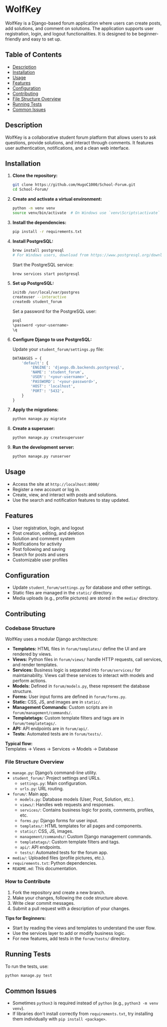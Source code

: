 # WolfKey

WolfKey is a Django-based forum application where users can create posts, add solutions, and comment on solutions. The application supports user registration, login, and logout functionalities. It is designed to be beginner-friendly and easy to set up.

## Table of Contents

- [Description](#description)
- [Installation](#installation)
- [Usage](#usage)
- [Features](#features)
- [Configuration](#configuration)
- [Contributing](#contributing)
- [File Structure Overview](#file-structure-overview)
- [Running Tests](#running-tests)
- [Common Issues](#common-issues)

## Description

WolfKey is a collaborative student forum platform that allows users to ask questions, provide solutions, and interact through comments. It features user authentication, notifications, and a clean web interface.

## Installation

1. **Clone the repository:**
    ```sh
    git clone https://github.com/HugoC1000/School-Forum.git
    cd School-Forum/
    ```

2. **Create and activate a virtual environment:**
    ```sh
    python -m venv venv
    source venv/bin/activate  # On Windows use `venv\Scripts\activate`
    ```

3. **Install the dependencies:**
    ```sh
    pip install -r requirements.txt
    ```

4. **Install PostgreSQL:**
    ```sh
    brew install postgresql
    # For Windows users, download from https://www.postgresql.org/download/windows/
    ```

    Start the PostgreSQL service:
    ```sh
    brew services start postgresql
    ```

5. **Set up PostgreSQL:**
    ```sh
    initdb /usr/local/var/postgres
    createuser --interactive
    createdb student_forum
    ```

    Set a password for the PostgreSQL user:
    ```sh
    psql
    \password <your-username>
    \q
    ```

6. **Configure Django to use PostgreSQL:**

    Update your `student_forum/settings.py` file:
    ```python
    DATABASES = {
        'default': {
            'ENGINE': 'django.db.backends.postgresql',
            'NAME': 'student_forum',
            'USER': '<your-username>',
            'PASSWORD': '<your-password>',
            'HOST': 'localhost',
            'PORT': '5432',
        }
    }
    ```

7. **Apply the migrations:**
    ```sh
    python manage.py migrate
    ```

8. **Create a superuser:**
    ```sh
    python manage.py createsuperuser
    ```

9. **Run the development server:**
    ```sh
    python manage.py runserver
    ```

## Usage

- Access the site at `http://localhost:8000/`
- Register a new account or log in.
- Create, view, and interact with posts and solutions.
- Use the search and notification features to stay updated.

## Features

- User registration, login, and logout
- Post creation, editing, and deletion
- Solution and comment system
- Notifications for activity
- Post following and saving
- Search for posts and users
- Customizable user profiles

## Configuration

- Update `student_forum/settings.py` for database and other settings.
- Static files are managed in the `static/` directory.
- Media uploads (e.g., profile pictures) are stored in the `media/` directory.

## Contributing

### Codebase Structure

WolfKey uses a modular Django architecture:

- **Templates:** HTML files in `forum/templates/` define the UI and are rendered by views.
- **Views:** Python files in `forum/views/` handle HTTP requests, call services, and render templates.
- **Services:** Business logic is separated into `forum/services/` for maintainability. Views call these services to interact with models and perform actions.
- **Models:** Defined in `forum/models.py`, these represent the database structure.
- **Forms:** User input forms are defined in `forum/forms.py`.
- **Static:** CSS, JS, and images are in `static/`.
- **Management Commands:** Custom scripts are in `forum/management/commands/`.
- **Templatetags:** Custom template filters and tags are in `forum/templatetags/`.
- **API:** API endpoints are in `forum/api/`.
- **Tests:** Automated tests are in `forum/tests/`.

**Typical flow:**  
Templates → Views → Services → Models → Database

### File Structure Overview

- `manage.py`: Django’s command-line utility.
- `student_forum/`: Project settings and URLs.
  - `settings.py`: Main configuration.
  - `urls.py`: URL routing.
- `forum/`: Main app.
  - `models.py`: Database models (User, Post, Solution, etc.).
  - `views/`: Handles web requests and responses.
  - `services/`: Contains business logic for posts, comments, profiles, etc.
  - `forms.py`: Django forms for user input.
  - `templates/`: HTML templates for all pages and components.
  - `static/`: CSS, JS, images.
  - `management/commands/`: Custom Django management commands.
  - `templatetags/`: Custom template filters and tags.
  - `api/`: API endpoints.
  - `tests/`: Automated tests for the forum app.
- `media/`: Uploaded files (profile pictures, etc.).
- `requirements.txt`: Python dependencies.
- `README.md`: This documentation.

### How to Contribute

1. Fork the repository and create a new branch.
2. Make your changes, following the code structure above.
3. Write clear commit messages.
4. Submit a pull request with a description of your changes.

**Tips for Beginners:**
- Start by reading the views and templates to understand the user flow.
- Use the services layer to add or modify business logic.
- For new features, add tests in the `forum/tests/` directory.

## Running Tests

To run the tests, use:
```sh
python manage.py test
```

## Common Issues

- Sometimes `python3` is required instead of `python` (e.g., `python3 -m venv venv`).
- If libraries don't install correctly from `requirements.txt`, try installing them individually with `pip install <package>`.
